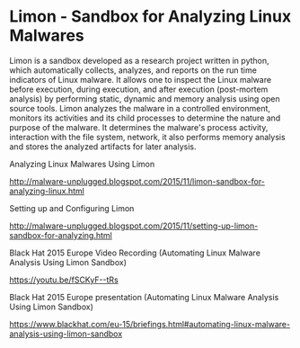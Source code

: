 # Limon - Sandbox for Analyzing Linux Malwares

Limon is a sandbox developed as a research project written in python, which automatically collects, analyzes, and reports on the run time indicators of Linux malware. It allows one to inspect the Linux malware before execution, during execution, and after execution (post-mortem analysis) by performing static, dynamic and memory analysis using open source tools. Limon analyzes the malware in a controlled environment, monitors its activities and its child processes to determine the nature and purpose of the malware. It determines the malware's process activity, interaction with the file system, network, it also performs memory analysis and stores the analyzed artifacts for later analysis. 

Analyzing Linux Malwares Using Limon

http://malware-unplugged.blogspot.com/2015/11/limon-sandbox-for-analyzing-linux.html

Setting up and Configuring Limon

http://malware-unplugged.blogspot.com/2015/11/setting-up-limon-sandbox-for-analyzing.html

Black Hat 2015 Europe Video Recording (Automating Linux Malware Analysis Using Limon Sandbox)

https://youtu.be/fSCKyF--tRs

Black Hat 2015 Europe presentation (Automating Linux Malware Analysis Using Limon Sandbox)

https://www.blackhat.com/eu-15/briefings.html#automating-linux-malware-analysis-using-limon-sandbox
